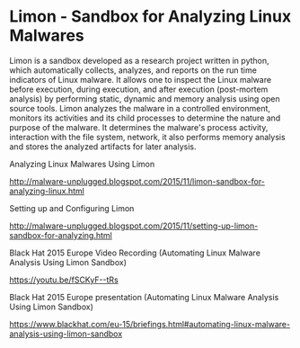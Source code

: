 # Limon - Sandbox for Analyzing Linux Malwares

Limon is a sandbox developed as a research project written in python, which automatically collects, analyzes, and reports on the run time indicators of Linux malware. It allows one to inspect the Linux malware before execution, during execution, and after execution (post-mortem analysis) by performing static, dynamic and memory analysis using open source tools. Limon analyzes the malware in a controlled environment, monitors its activities and its child processes to determine the nature and purpose of the malware. It determines the malware's process activity, interaction with the file system, network, it also performs memory analysis and stores the analyzed artifacts for later analysis. 

Analyzing Linux Malwares Using Limon

http://malware-unplugged.blogspot.com/2015/11/limon-sandbox-for-analyzing-linux.html

Setting up and Configuring Limon

http://malware-unplugged.blogspot.com/2015/11/setting-up-limon-sandbox-for-analyzing.html

Black Hat 2015 Europe Video Recording (Automating Linux Malware Analysis Using Limon Sandbox)

https://youtu.be/fSCKyF--tRs

Black Hat 2015 Europe presentation (Automating Linux Malware Analysis Using Limon Sandbox)

https://www.blackhat.com/eu-15/briefings.html#automating-linux-malware-analysis-using-limon-sandbox
